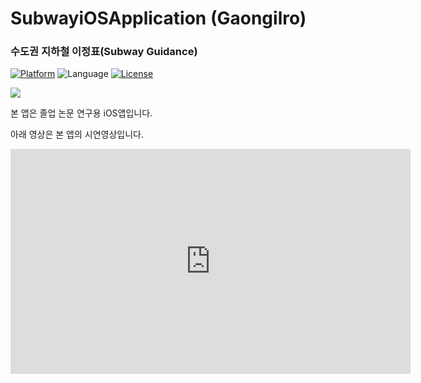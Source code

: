 # SubwayiOSApplication (Gaongilro)

### 수도권 지하철 이정표(Subway Guidance)

[![Platform](http://img.shields.io/badge/platform-ios-green.svg?style=flat
)](https://developer.apple.com/iphone/index.action)
![Language](https://img.shields.io/badge/language-Swift-brightgreen.svg?style=flat)
[![License](http://img.shields.io/badge/license-MIT-lightgrey.svg?style=flat
)](http://mit-license.org)

[![](https://linkmaker.itunes.apple.com/assets/shared/badges/en-us/appstore-lrg.svg
)](https://itunes.apple.com/kr/app/gaongilro/id1434253107?mt=8)

본 앱은 졸업 논문 연구용 iOS앱입니다.

아래 영상은 본 앱의 시연영상입니다.

<iframe width="640" height="360" src="https://youtu.be/moIpDFw4l84" frameborder="0" gesture="media" allowfullscreen=""></iframe>